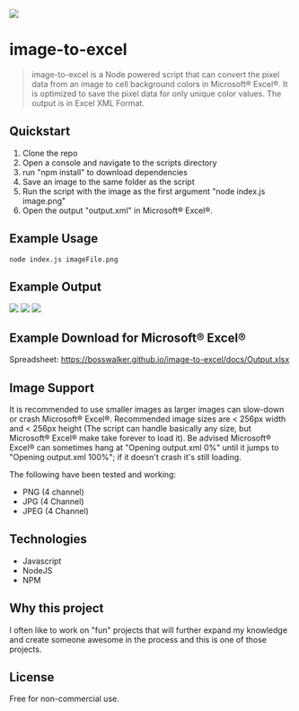 ![](https://bosswalker.github.io/image-to-excel/docs/logo-small.png)
# image-to-excel
>image-to-excel is a Node powered script that can convert the pixel data from an image to cell  background colors in Microsoft® Excel®. It is optimized to save the pixel data for only unique color values. The output is in Excel XML Format.

## Quickstart
1. Clone the repo
2. Open a console and navigate to the scripts directory
3. run "npm install" to download dependencies
4. Save an image to the same folder as the script
5. Run the script with the image as the first argument "node index.js image.png"
6. Open the output "output.xml" in Microsoft® Excel®.

## Example Usage
    node index.js imageFile.png
    
## Example Output
![](https://bosswalker.github.io/image-to-excel/docs/image.png)
![](https://bosswalker.github.io/image-to-excel/docs/screenshot.png)
![](https://bosswalker.github.io/image-to-excel/docs/screenshot2.png)

## Example Download for Microsoft® Excel®
Spreadsheet: https://bosswalker.github.io/image-to-excel/docs/Output.xlsx

## Image Support
It is recommended to use smaller images as larger images can slow-down or crash Microsoft® Excel®. Recommended image sizes are \< 256px width and \< 256px height (The script can handle basically any size, but Microsoft® Excel® make take forever to load it). Be advised Microsoft® Excel® can sometimes hang at "Opening output.xml 0%" until it jumps to "Opening output.xml 100%"; if it doesn't crash it's still loading.

The following have been tested and working:
 - PNG (4 channel)
 - JPG (4 Channel)
 - JPEG (4 Channel)

## Technologies
 - Javascript
 - NodeJS
 - NPM

## Why this project
I often like to work on "fun" projects that will further expand my knowledge and create someone awesome in the process and this is one of those projects.

## License
Free for non-commercial use.